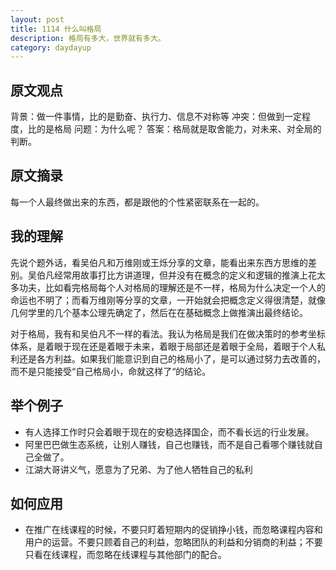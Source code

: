 ```yaml
---
layout: post
title: 1114 什么叫格局
description: 格局有多大，世界就有多大。
category: daydayup
---
```


## 原文观点
背景：做一件事情，比的是勤奋、执行力、信息不对称等
冲突：但做到一定程度，比的是格局
问题：为什么呢？
答案：格局就是取舍能力，对未来、对全局的判断。

## 原文摘录
每一个人最终做出来的东西，都是跟他的个性紧密联系在一起的。

## 我的理解
先说个题外话，看吴伯凡和万维刚或王烁分享的文章，能看出来东西方思维的差别。吴伯凡经常用故事打比方讲道理，但并没有在概念的定义和逻辑的推演上花太多功夫，比如看完格局每个人对格局的理解还是不一样，格局为什么决定一个人的命运也不明了；而看万维刚等分享的文章，一开始就会把概念定义得很清楚，就像几何学里的几个基本公理先确定了，然后在在基础概念上做推演出最终结论。

对于格局，我有和吴伯凡不一样的看法。我认为格局是我们在做决策时的参考坐标体系，是着眼于现在还是着眼于未来，着眼于局部还是着眼于全局，着眼于个人私利还是各方利益。如果我们能意识到自己的格局小了，是可以通过努力去改善的，而不是只能接受“自己格局小，命就这样了“的结论。

## 举个例子
- 有人选择工作时只会着眼于现在的安稳选择国企，而不看长远的行业发展。
- 阿里巴巴做生态系统，让别人赚钱，自己也赚钱，而不是自己看哪个赚钱就自己全做了。
- 江湖大哥讲义气，愿意为了兄弟、为了他人牺牲自己的私利

## 如何应用
- 在推广在线课程的时候，不要只盯着短期内的促销挣小钱，而忽略课程内容和用户的运营。不要只顾着自己的利益，忽略团队的利益和分销商的利益；不要只看在线课程，而忽略在线课程与其他部门的配合。

